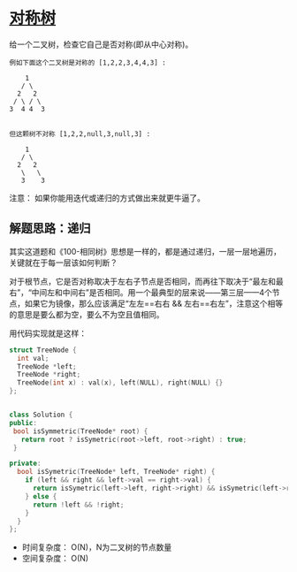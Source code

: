 # [对称树](https://leetcode.com/problems/symmetric-tree/)

给一个二叉树，检查它自己是否对称(即从中心对称)。

```
例如下面这个二叉树是对称的 [1,2,2,3,4,4,3] :

    1
   / \
  2   2
 / \ / \
3  4 4  3
 

但这颗树不对称 [1,2,2,null,3,null,3] :

    1
   / \
  2   2
   \   \
   3    3
 ```

注意： 如果你能用迭代或递归的方式做出来就更牛逼了。

## 解题思路：递归

其实这道题和《100-相同树》思想是一样的，都是通过递归，一层一层地遍历，关键就在于每一层该如何判断？

对于根节点，它是否对称取决于左右子节点是否相同，而再往下取决于“最左和最右”，“中间左和中间右”是否相同。用一个最典型的层来说——第三层——4个节点，如果它为镜像，那么应该满足“左左==右右 && 左右==右左”，注意这个相等的意思是要么都为空，要么不为空且值相同。

用代码实现就是这样：

```cpp
struct TreeNode {
  int val;
  TreeNode *left;
  TreeNode *right;
  TreeNode(int x) : val(x), left(NULL), right(NULL) {}
};


class Solution {
public:
 bool isSymmetric(TreeNode* root) {
   return root ? isSymetric(root->left, root->right) : true;
 }

private:
  bool isSymetric(TreeNode* left, TreeNode* right) {
    if (left && right && left->val == right->val) {
      return isSymetric(left->left, right->right) && isSymetric(left->right, right->left);
    } else {
      return !left && !right;
    }
  }
};
```

- 时间复杂度： O(N)，N为二叉树的节点数量
- 空间复杂度： O(N)